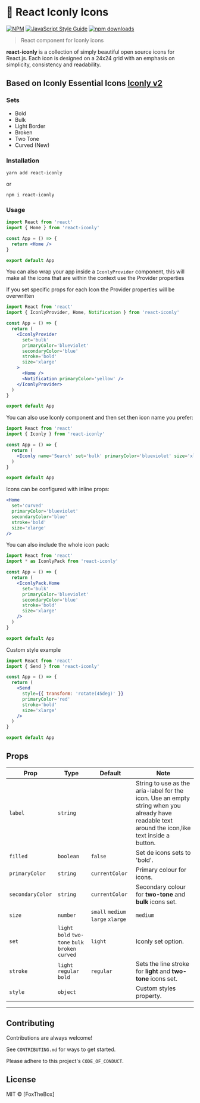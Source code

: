 # 🌈 React Iconly Icons

[![NPM](https://img.shields.io/npm/v/react-iconly.svg)](https://www.npmjs.com/package/react-iconly)
[![JavaScript Style Guide](https://img.shields.io/badge/code_style-standard-brightgreen.svg)](https://standardjs.com)
[![npm downloads](https://img.shields.io/npm/dm/react-iconly.svg?style=flat-round)](https://www.npmjs.com/package/react-iconly)

> React component for Iconly icons

**react-iconly** is a collection of simply beautiful open source icons for React.js. Each icon is designed on a 24x24 grid with an emphasis on simplicity, consistency and readability.

## Based on Iconly Essential Icons [Iconly v2](https://ui8.net/piqodesign/products/iconly-essential-icons)

### Sets

- Bold
- Bulk
- Light Border
- Broken
- Two Tone
- Curved (New)

### Installation

    yarn add react-iconly

or

    npm i react-iconly

### Usage

```jsx
import React from 'react'
import { Home } from 'react-iconly'

const App = () => {
  return <Home />
}

export default App
```

You can also wrap your app inside a `IconlyProvider` component, this will make all the icons that are within the context use the Provider properties

If you set specific props for each Icon the Provider properties will be overwritten

```jsx
import React from 'react'
import { IconlyProvider, Home, Notification } from 'react-iconly'

const App = () => {
  return (
    <IconlyProvider
      set='bulk'
      primaryColor='blueviolet'
      secondaryColor='blue'
      stroke='bold'
      size='xlarge'
    >
      <Home />
      <Notification primaryColor='yellow' />
    </IconlyProvider>
  )
}

export default App
```

You can also use Iconly component and then set then icon name you prefer:

```jsx
import React from 'react'
import { Iconly } from 'react-iconly'

const App = () => {
  return (
    <Iconly name='Search' set='bulk' primaryColor='blueviolet' size='xlarge' />
  )
}

export default App
```

Icons can be configured with inline props:

```jsx
<Home
  set='curved'
  primaryColor='blueviolet'
  secondaryColor='blue'
  stroke='bold'
  size='xlarge'
/>
```

You can also include the whole icon pack:

```jsx
import React from 'react'
import * as IconlyPack from 'react-iconly'

const App = () => {
  return (
    <IconlyPack.Home
      set='bulk'
      primaryColor='blueviolet'
      secondaryColor='blue'
      stroke='bold'
      size='xlarge'
    />
  )
}

export default App
```

Custom style example

```jsx
import React from 'react'
import { Send } from 'react-iconly'

const App = () => {
  return (
    <Send
      style={{ transform: 'rotate(45deg)' }}
      primaryColor='red'
      stroke='bold'
      size='xlarge'
    />
  )
}

export default App
```

## Props

| Prop             | Type                                               | Default                           | Note                                                                                                                                             |
| ---------------- | -------------------------------------------------- | --------------------------------- | ------------------------------------------------------------------------------------------------------------------------------------------------ |
| `label`          | `string`                                           |                                   | String to use as the aria-label for the icon. Use an empty string when you already have readable text around the icon,like text inside a button. |
| `filled`         | `boolean`                                          | `false`                           | Set de icons sets to 'bold'.                                                                                                                     |
| `primaryColor`   | `string`                                           | `currentColor`                    | Primary colour for icons.                                                                                                                        |
| `secondaryColor` | `string`                                           | `currentColor`                    | Secondary colour for **two-tone** and **bulk** icons set.                                                                                        |
| `size`           | `number`                                           | `small` `medium` `large` `xlarge` | `medium`                                                                                                                                         | Control the size of the icon, you can set a custom **number** size |
| `set`            | `light` `bold` `two-tone` `bulk` `broken` `curved` | `light`                           | Iconly set option.                                                                                                                               |
| `stroke`         | `light` `regular` `bold`                           | `regular`                         | Sets the line stroke for **light** and **two-tone** icons set.                                                                                   |
| `style`          | `object`                                           |                                   | Custom styles property.                                                                                                                          |

---

## Contributing

Contributions are always welcome!

See `CONTRIBUTING.md` for ways to get started.

Please adhere to this project's `CODE_OF_CONDUCT`.

## License

MIT © [FoxTheBox]
